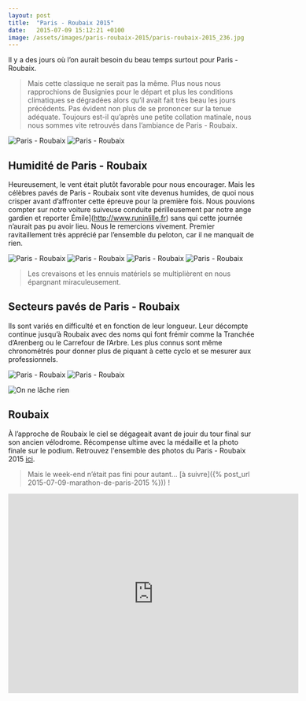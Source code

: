 ```yaml
---
layout: post
title:  "Paris - Roubaix 2015"
date:   2015-07-09 15:12:21 +0100
image: /assets/images/paris-roubaix-2015/paris-roubaix-2015_236.jpg
---
```

Il y a des jours où l’on aurait besoin du beau temps surtout pour Paris - Roubaix.
> Mais cette classique ne serait pas la même.
Plus nous nous rapprochions de Busignies pour le départ et plus les conditions climatiques se dégradées alors qu’il avait fait très beau les jours précédents.
Pas évident non plus de se prononcer sur la tenue adéquate.
Toujours est-il qu’après une petite collation matinale, nous nous sommes vite retrouvés dans l’ambiance de Paris - Roubaix.
<div class="gallery-box">
  <div class="gallery">
<img src="/assets/images/paris-roubaix-2015/paris-roubaix-2015_236.jpg" title="Les premiers pavés pas trop humides" alt="Paris - Roubaix" >
<img src="/assets/images/paris-roubaix-2015/paris-roubaix-2015_238.jpg" title="Avant le départ" alt="Paris - Roubaix" >
</div>
</div>

## Humidité de Paris - Roubaix
Heureusement, le vent était plutôt favorable pour nous encourager.
Mais les célèbres pavés de  Paris - Roubaix sont vite devenus humides, de quoi nous crisper avant d’affronter cette épreuve pour la première fois.
Nous pouvions compter sur notre voiture suiveuse conduite périlleusement par notre ange gardien et reporter Émile](http://www.runinlille.fr) sans qui cette journée n’aurait pas pu avoir lieu. Nous le remercions vivement.
Premier ravitaillement très apprécié par l’ensemble du peloton, car il ne manquait de rien.
<div class="gallery-box">
  <div class="gallery">
<img src="/assets/images/paris-roubaix-2015/paris-roubaix-2015_230.jpg" title="" alt="Paris - Roubaix" >
<img src="/assets/images/paris-roubaix-2015/paris-roubaix-2015_231.jpg" title="" alt="Paris - Roubaix" >
<img src="/assets/images/paris-roubaix-2015/paris-roubaix-2015_233.jpg" title="Mieux vaut faire le plein" alt="Paris - Roubaix" >
<img src="/assets/images/paris-roubaix-2015/paris-roubaix-2015_234.jpg" title="Il y a foule" alt="Paris - Roubaix" >
</div>
</div>

> Les crevaisons et les ennuis matériels se multiplièrent en nous épargnant miraculeusement.

## Secteurs pavés de Paris - Roubaix
Ils sont variés en difficulté et en fonction de leur longueur.
Leur décompte continue jusqu’à Roubaix avec des noms qui font frémir comme la Tranchée d’Arenberg ou le Carrefour de l’Arbre.
Les plus connus sont même chronométrés pour donner plus de piquant à cette cyclo et se mesurer aux professionnels.
<div class="gallery-box">
  <div class="gallery">
<img src="/assets/images/paris-roubaix-2015/paris-roubaix-2015_228.jpg" title="Cela sent la fin ..." alt="Paris - Roubaix" >
<img src="/assets/images/paris-roubaix-2015/paris-roubaix-2015_232.jpg" title="" alt="Paris - Roubaix" >
</div>
</div>

![On ne lâche rien ](/assets/images/paris-roubaix-2015/229.jpg)

## Roubaix
À l’approche de Roubaix le ciel se dégageait avant de jouir du tour final sur son ancien vélodrome.
Récompense ultime avec la médaille et la photo finale sur le podium.
Retrouvez l'ensemble des photos du Paris - Roubaix 2015 <a href="http://adobe.ly/1S9JkOU">ici</a>.
> Mais le week-end n’était pas fini pour autant... [à suivre]({% post_url 2015-07-09-marathon-de-paris-2015 %})) !

<center><iframe height='405' width='590' frameborder='0' allowtransparency='true' scrolling='no' src='https://www.strava.com/activities/1141291963/embed/2795a33ca263708f335b0496bfe3fbeded2ec055'></iframe></center>
